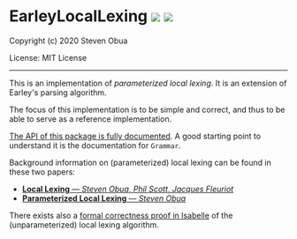 # EarleyLocalLexing  ![](https://github.com/phlegmaticprogrammer/EarleyLocalLexing/workflows/macOS/badge.svg)  ![](https://github.com/phlegmaticprogrammer/EarleyLocalLexing/workflows/Linux/badge.svg) 

Copyright (c) 2020 Steven Obua

License: MIT License

---

This is an implementation of *parameterized local lexing*. It is an extension of Earley's parsing algorithm. 

The focus of this implementation is to be simple and correct, and thus to be able to serve as a reference implementation.

[The API of this package is fully documented](https://phlegmaticprogrammer.github.io/EarleyLocalLexing). A good starting point to understand it is the documentation for `Grammar`.

Background information on (parameterized) local lexing can be found in these two papers:

- [**Local Lexing** — *Steven Obua*, *Phil Scott*, *Jacques Fleuriot*](https://arxiv.org/abs/1702.03277)
- [**Parameterized Local Lexing** — *Steven Obua*](https://arxiv.org/abs/1704.04215)

There exists also a [formal correctness proof in Isabelle](https://www.isa-afp.org/entries/LocalLexing.html) of the (unparameterized) local lexing algorithm.
